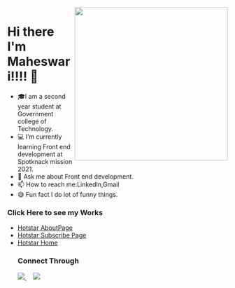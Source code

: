 
<img src="https://static.vecteezy.com/system/resources/previews/000/180/387/non_2x/software-engineers-vectors.jpg" align="right" width="350px" heigth="350px">
  <h1>
  <b>Hi there I'm Maheswari!!!! 👋</b></h1>
 
- 🎓I am a second year student at Government college of Technology. 
- 💻 I’m currently learning Front end development at Spotknack mission 2021.
- 💬 Ask me about Front end development.
- 📫 How to reach me:LinkedIn,Gmail
- 😅 Fun fact I do lot of funny things.
<h3>Click Here to see my Works</h3>
<ul>
  <li><a href="https://awesome-brown-ae47f6.netlify.app">Hotstar AboutPage</a></li>
  <li><a href="https://upbeat-shockley-f0dce2.netlify.app">Hotstar Subscribe Page </a></li> 
  <li><a href="https://upbeat-shockley-f0dce2.netlify.app">Hotstar Home</a> </li> 
<h3>Connect Through</h3> 
  
  <a href="https://www.linkedin.com/in/maheswari-s-8107761b0">
   <img src="https://img.icons8.com/bubbles/50/000000/linkedin.png"/>
  </a> &nbsp &nbsp
  <a href="mailto:mahijanu1119@gmail.com"><img src="https://img.icons8.com/bubbles/50/000000/gmail.png"/> 
  </a>
 
